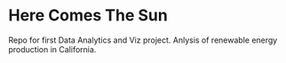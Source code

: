 # Here Comes The Sun
Repo for first Data Analytics and Viz project. Anlysis of renewable energy production in California.

